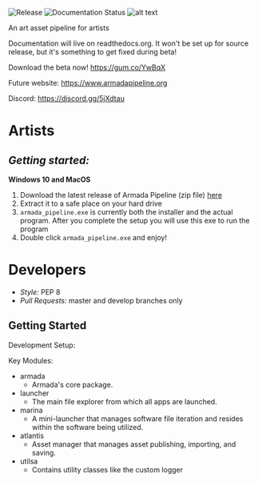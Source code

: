 ![Release](https://github.com/mikebourbeauart/mb-armada/workflows/Release/badge.svg)
![Documentation Status](https://readthedocs.org/projects/armada-pipeline/badge/?version=latest)
![alt text](https://github.com/mikebourbeauart/mb-armada/blob/feature/docs/cover_full_github.png?raw=true)

An art asset pipeline for artists

Documentation will live on readthedocs.org. It won't be set up for source release, but it's something to get fixed during beta!

Download the beta now! https://gum.co/YwBqX

Future website: https://www.armadapipeline.org

Discord: https://discord.gg/5jXdtau


Artists
======
*Getting started:*
---------------
**Windows 10 and MacOS**
1. Download the latest release of Armada Pipeline (zip file) [here](https://github.com/Armada-Pipeline/armada-pipeline/releases)
2. Extract it to a safe place on your hard drive
3. `armada_pipeline.exe` is currently both the installer and the actual program.
    After you complete the setup you will use this exe to run the program
4. Double click `armada_pipeline.exe` and enjoy!


Developers
==========

- *Style:* PEP 8
- *Pull Requests:* master and develop branches only

Getting Started
---------------

Development Setup:



Key Modules:

- armada
	- Armada's core package.
- launcher
	- The main file explorer from which all apps are launched.
- marina
	- A mini-launcher that manages software file iteration and resides within the software being utilized.
- atlantis
	- Asset manager that manages asset publishing, importing, and saving.
- utilsa
	- Contains utility classes like the custom logger
